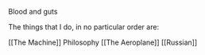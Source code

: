 Blood and guts

The things that I do, in no particular order are:

[[The Machine]]
Philosophy
[[The Aeroplane]]
[[Russian]]